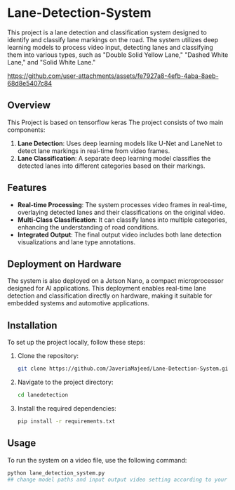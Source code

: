 # Lane-Detection-System

This project is a lane detection and classification system designed to identify and classify lane markings on the road. The system utilizes deep learning models to process video input, detecting lanes and classifying them into various types, such as "Double Solid Yellow Lane," "Dashed White Lane," and "Solid White Lane."

https://github.com/user-attachments/assets/fe7927a8-4efb-4aba-8aeb-68d8e5407c84

## Overview

This Project is based on tensorflow keras
The project consists of two main components:

1. **Lane Detection**: Uses deep learning models like U-Net and LaneNet to detect lane markings in real-time from video frames.
2. **Lane Classification**: A separate deep learning model classifies the detected lanes into different categories based on their markings.

## Features

- **Real-time Processing**: The system processes video frames in real-time, overlaying detected lanes and their classifications on the original video.
- **Multi-Class Classification**: It can classify lanes into multiple categories, enhancing the understanding of road conditions.
- **Integrated Output**: The final output video includes both lane detection visualizations and lane type annotations.

## Deployment on Hardware
The system is also deployed on a Jetson Nano, a compact microprocessor designed for AI applications. This deployment enables real-time lane detection and classification directly on hardware, making it suitable for embedded systems and automotive applications.

## Installation

To set up the project locally, follow these steps:

1. Clone the repository:
   ```bash
   git clone https://github.com/JaveriaMajeed/Lane-Detection-System.git

2. Navigate to the project directory:
   ```bash
   cd lanedetection
3. Install the required dependencies:
   ```bash
   pip install -r requirements.txt

## Usage

To run the system on a video file, use the following command:

  ```bash
  python lane_detection_system.py
  ## change model paths and input output video setting according to your computer
   
